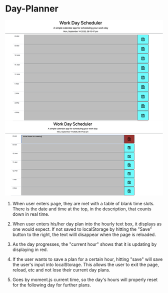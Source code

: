 # Day-Planner

<img src="./Assets/New-plan.png" alt="New plan day planner">
<img src="./Assets/Saved-plan.png" alt="Saved plan day planner">

1. When user enters page, they are met with a table of blank time slots. There is the date and time at the top, in the description, that counts down in real time.

2. When user enters his/her day plan into the hourly text box, it displays as one would expect. If not saved to localStorage by hitting the "Save" button to the right, the text willl disappear when the page is reloaded.

3. As the day progresses, the "current hour" shows that it is updating by displaying in red.

4. If the user wants to save a plan for a certain hour, hitting "save" will save the user's input into localStorage. This allows the user to exit the page, reload, etc and not lose their current day plans.

5. Goes by moment.js current time, so the day's hours will properly reset for the following day for further plans.


